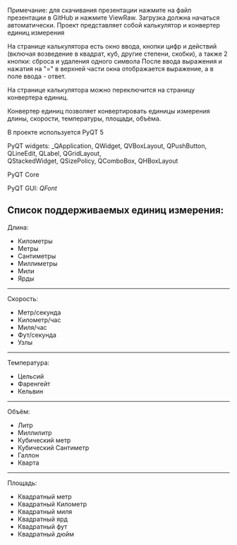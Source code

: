 Примечание: для скачивания презентации нажмите на файл презентации в GitHub и нажмите ViewRaw. Загрузка должна начаться автоматически.
Проект представляет собой калькулятор и конвертер единиц измерения

На странице калькулятора есть окно ввода, кнопки цифр и действий (включая возведение в квадрат, куб, другие степени, скобки), а также 2 кнопки: сброса и удаления одного символа
После ввода выражения и нажатия на "=" в верхней части окна отображается выражение, а в поле ввода - ответ.

На странице калькулятора можно переключится на страницу конвертера единиц.

Конвертер единиц позволяет конвертировать единицы измерения длины, скорости, температуры, площади, объёма.

В проекте используется PyQT 5

PyQT widgets: _QApplication, QWidget, QVBoxLayout, QPushButton, QLineEdit, QLabel, QGridLayout, \
    QStackedWidget, QSizePolicy, QComboBox, QHBoxLayout

PyQT Core

PyQT GUI: _QFont_

Список поддерживаемых единиц измерения:
--------------------------------------
Длина:
* Километры
* Метры
* Сантиметры
* Миллиметры
* Мили
* Ярды
--------------------------------------
Скорость:
* Метр/секунда
* Километр/час
* Миля/час
* Фут/секунда
* Узлы
--------------------------------------
Температура:
* Цельсий
* Фаренгейт
* Кельвин
--------------------------------------
Объём:
* Литр
* Миллилитр
* Кубический метр
* Кубический Сантиметр
* Галлон
* Кварта
--------------------------------------
Площадь:
* Квадратный метр
* Квадратный Километр
* Квадратный миля
* Квадратный ярд
* Квадратный фут
* Квадратный дюйм
